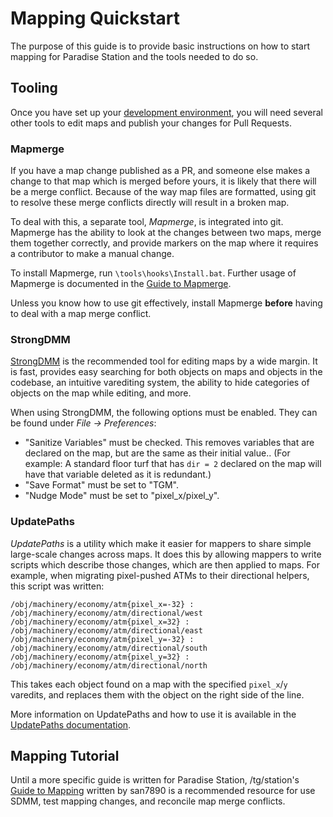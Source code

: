 # Mapping Quickstart

The purpose of this guide is to provide basic instructions on how to start
mapping for Paradise Station and the tools needed to do so.

## Tooling

Once you have set up your [development environment][env], you will need several
other tools to edit maps and publish your changes for Pull Requests.

### Mapmerge

If you have a map change published as a PR, and someone else makes a change to
that map which is merged before yours, it is likely that there will be a merge
conflict. Because of the way map files are formatted, using git to resolve these
merge conflicts directly will result in a broken map.

To deal with this, a separate tool, *Mapmerge*, is integrated into git. Mapmerge
has the ability to look at the changes between two maps, merge them together
correctly, and provide markers on the map where it requires a contributor to
make a manual change.

To install Mapmerge, run `\tools\hooks\Install.bat`. Further usage of Mapmerge
is documented in the [Guide to Mapmerge]().

<div class="warning">

Unless you know how to use git effectively, install Mapmerge **before** having
to deal with a map merge conflict.

</div>

[env]: ../contributing/getting_started.md

### StrongDMM

[StrongDMM][] is the recommended tool for editing maps by a wide margin. It is
fast, provides easy searching for both objects on maps and objects in the
codebase, an intuitive varediting system, the ability to hide categories of
objects on the map while editing, and more.

When using StrongDMM, the following options must be enabled. They can be found
under _File -> Preferences_:

  - "Sanitize Variables" must be checked. This removes variables that are
    declared on the map, but are the same as their initial value.. (For example:
    A standard floor turf that has `dir = 2` declared on the map will have that
    variable deleted as it is redundant.)
  - "Save Format" must be set to "TGM".
  - "Nudge Mode" must be set to "pixel_x/pixel_y".

[StrongDMM]: https://github.com/SpaiR/StrongDMM/releases

### UpdatePaths

_UpdatePaths_ is a utility which make it easier for mappers to share simple
large-scale changes across maps. It does this by allowing mappers to write
scripts which describe those changes, which are then applied to maps. For
example, when migrating pixel-pushed ATMs to their directional helpers, this
script was written:

```
/obj/machinery/economy/atm{pixel_x=-32} : /obj/machinery/economy/atm/directional/west
/obj/machinery/economy/atm{pixel_x=32} : /obj/machinery/economy/atm/directional/east
/obj/machinery/economy/atm{pixel_y=-32} : /obj/machinery/economy/atm/directional/south
/obj/machinery/economy/atm{pixel_y=32} : /obj/machinery/economy/atm/directional/north
```

This takes each object found on a map with the specified `pixel_x`/`y` varedits,
and replaces them with the object on the right side of the line.

More information on UpdatePaths and how to use it is available in the
[UpdatePaths documentation][upd].

[upd]: https://github.com/ParadiseSS13/Paradise/blob/master/tools/UpdatePaths/readme.md

## Mapping Tutorial

Until a more specific guide is written for Paradise Station, /tg/station's
[Guide to Mapping](https://hackmd.io/@tgstation/SyVma0dS5#san7890s-A-Z-Guide-to-Mapping)
written by san7890 is a recommended resource for use SDMM, test mapping changes,
and reconcile map merge conflicts.
